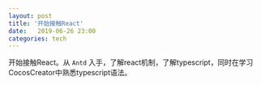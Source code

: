 ```yaml
---
layout:	post
title: '开始接触React'
date:	2019-06-26 23:00
categories: tech
---
```



开始接触React。从 <code>Antd</code> 入手，了解react机制，了解typescript，同时在学习CocosCreator中熟悉typescript语法。